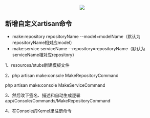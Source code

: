 <p align="center"><img src="https://laravel.com/assets/img/components/logo-laravel.svg"></p>


## 新增自定义artisan命令

- make:repository repositoryName --model=modelName（默认为repositoryName相对应model）
- make:service serviceName --repository=repositoryName（默认为serviceName相对应repository）

1、resources/stubs新建模板文件

2、php artisan make:console MakeRepositoryCommand

   php artisan make:console MakeServiceCommand
   
3、然后改下签名、描述和自动生成逻辑 app/Console/Commands/MakeRepositoryCommand

4、在Console的Kernel里注册命令
